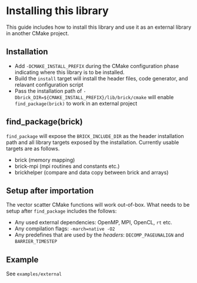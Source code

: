 # Installing this library

This guide includes how to install this library and use it as an external library in another CMake
project.

## Installation

* Add `-DCMAKE_INSTALL_PREFIX` during the CMake configuration phase indicating where this library is
to be installed.
* Build the `install` target will install the header files, code generator, and relavant
configuration script
* Pass the installation path of `-Dbrick_DIR=${CMAKE_INSTALL_PREFIX}/lib/brick/cmake` will enable
`find_package(brick)` to work in an external project

## find_package(brick)

`find_package` will expose the `BRICK_INCLUDE_DIR` as the header installation path and all library
targets exposed by the installation. Currently usable targets are as follows.

* brick (memory mapping)
* brick-mpi (mpi routines and constants etc.)
* brickhelper (compare and data copy between brick and arrays)

## Setup after importation

The vector scatter CMake functions will work out-of-box. What needs to be setup after `find_package`
includes the follows:

* Any used external dependencies: OpenMP, MPI, OpenCL, `rt` etc.
* Any compilation flags: `-march=native -O2`
* Any predefines that are used by the *headers*: `DECOMP_PAGEUNALIGN` and `BARRIER_TIMESTEP`

## Example

See `examples/external`